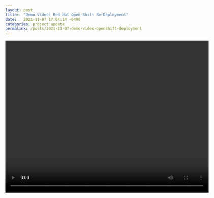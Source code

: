 ```yaml
---
layout: post
title:  "Demo Video: Red Hat Open Shift Re-Deployment"
date:   2021-11-07 17:04:14 -0400
categories: project update
permalink: /posts/2021-11-07-demo-video-openshift-deployment
---
```


<video width="640" height="480" controls>
  <source src="{{ site.baseurl }}/images/rhsosdep.mp4" type="video/mp4">
Your browser does not support the video tag.
</video> 
